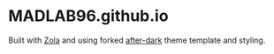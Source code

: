 # MADLAB96.github.io

Built with [Zola](https://www.getzola.org/documentation/getting-started/installation/) and using forked [after-dark](https://github.com/getzola/after-dark) theme template and styling. 